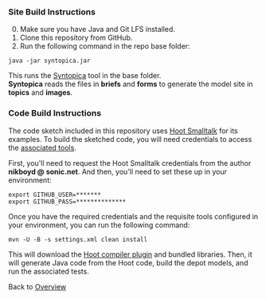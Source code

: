 ### Site Build Instructions

0. Make sure you have Java and Git LFS installed.
1. Clone this repository from GitHub.
2. Run the following command in the repo base folder: 

```shell
java -jar syntopica.jar
```

This runs the [Syntopica][syntopica-tool] tool in the base folder. <br/>
**Syntopica** reads the files in **briefs** and **forms** to generate the model site in **topics** and **images**.

### Code Build Instructions

The code sketch included in this repository uses [Hoot Smalltalk][hoot-smalltalk] for its examples.
To build the sketched code, you will need credentials to access the [associated tools][get-credentials].

First, you'll need to request the Hoot Smalltalk credentials from the author **nikboyd @ sonic.net**.
And then, you'll need to set these up in your environment:

```
export GITHUB_USER=*******
export GITHUB_PASS=**************
```

Once you have the required credentials and the requisite tools configured in your environment, 
you can run the following command:

```
mvn -U -B -s settings.xml clean install
```

This will download the [Hoot compiler plugin][hoot-plugin] and bundled libraries.
Then, it will generate Java code from the Hoot code, build the depot models, and run the associated tests.

Back to [Overview](README.md/#overview)

[syntopica-tool]: https://github.com/nikboyd/syntopica/#syntopica
[hoot-smalltalk]: https://github.com/nikboyd/hoot-smalltalk#hoot-smalltalk
[hoot-plugin]: https://github.com/nikboyd/hoot-smalltalk#hoot-compiler-plugin
[get-credentials]: https://github.com/nikboyd/hoot-smalltalk#project-planning
